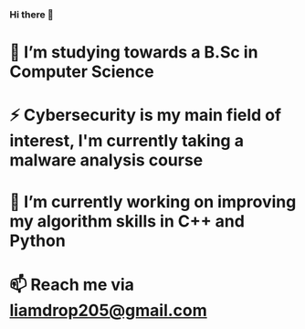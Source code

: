 ### Hi there 👋
# 🌱 I’m studying towards a B.Sc in Computer Science
# ⚡ Cybersecurity is my main field of interest, I'm currently taking a malware analysis course
# 🔭 I’m currently working on improving my algorithm skills in C++ and Python
# 📫 Reach me via liamdrop205@gmail.com

<!--
**LiamAs05/LiamAs05** is a ✨ _special_ ✨ repository because its `README.md` (this file) appears on your GitHub profile.
Here are some ideas to get you started:
-  I’m currently working on ...
- 👯 I’m looking to collaborate on ...
- 🤔 I’m looking for help with ...
- 💬 Ask me about ...
- 😄 Pronouns: ...
-  Fun fact: ...
-->
